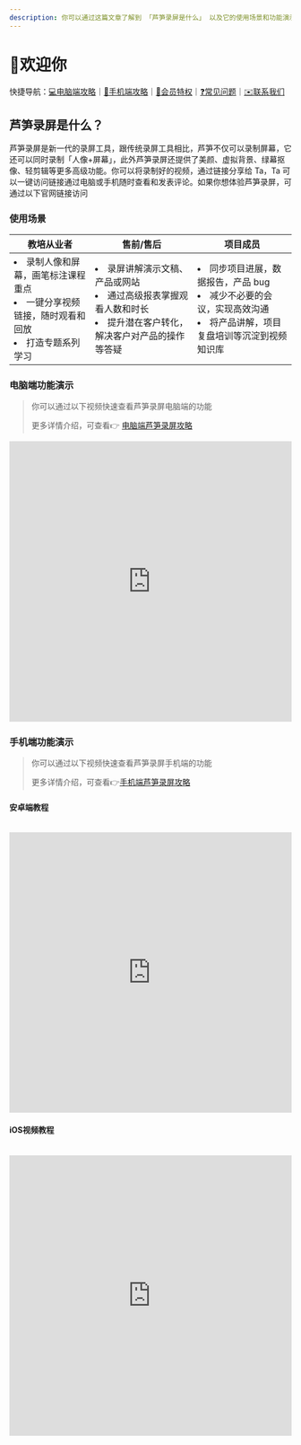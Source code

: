 ```yaml
---
description: 你可以通过这篇文章了解到 「芦笋录屏是什么」 以及它的使用场景和功能演示
---
```


# 👏欢迎你

快捷导航：[💻电脑端攻略](basic/pc.md)｜[📱手机端攻略](basic/phone.md)｜[🌟会员特权](basic/vip.md)｜[❓常见问题](faq.md)｜[✉️联系我们](contact.md)

## 芦笋录屏是什么？

芦笋录屏是新一代的录屏工具，跟传统录屏工具相比，芦笋不仅可以录制屏幕，它还可以同时录制「人像+屏幕」，此外芦笋录屏还提供了美颜、虚拟背景、绿幕抠像、轻剪辑等更多高级功能。你可以将录制好的视频，通过链接分享给 Ta，Ta 可以一键访问链接通过电脑或手机随时查看和发表评论。如果你想体验芦笋录屏，可通过以下官网链接访问

<Link title="芦笋录屏官网——新一代极简视频录制工具" logo="https://lusun.com/logo.png" url="https://lusun.com"></Link>

### 使用场景

| 教培从业者                                                                                                  | 售前/售后                                                                                                                         | 项目成员                                                                                                                            |
| ----------------------------------------------------------------------------------------------------------- | --------------------------------------------------------------------------------------------------------------------------------- | ----------------------------------------------------------------------------------------------------------------------------------- |
| <li>录制人像和屏幕，画笔标注课程重点</li><li>一键分享视频链接，随时观看和回放</li><li>打造专题系列学习</li> | <li>录屏讲解演示文稿、产品或网站</li><li>通过高级报表掌握观看人数和时长</li><li>提升潜在客户转化，解决客户对产品的操作等答疑</li> | <li>同步项目进展，数据报告，产品 bug</li><li>减少不必要的会议，实现高效沟通</li><li>将产品讲解，项目复盘培训等沉淀到视频知识库</li> |

### 电脑端功能演示

> 你可以通过以下视频快速查看芦笋录屏电脑端的功能
>
> 更多详情介绍，可查看👉 [电脑端芦笋录屏攻略](basic/pc.md)

<iframe src="https://lusun.com/embed/?id=nrLsJuK8lZJ" width="100%" height="500px" scrolling="no" border="0" frameborder="no" framespacing="0" allowfullscreen="true"></iframe>

### 手机端功能演示

> 你可以通过以下视频快速查看芦笋录屏手机端的功能
>
> 更多详情介绍，可查看👉[手机端芦笋录屏攻略](basic/phone.md)

#### 安卓端教程

<br>

<iframe src="https://lusun.com/embed/?id=KnLIirUaw9b" width="100%" height="500px" scrolling="no" border="0" frameborder="no" framespacing="0" allowfullscreen="true"></iframe>

<br>

#### iOS视频教程

<br>

<iframe src="https://lusun.com/embed/?id=UDBTH8prKgU" width="100%" height="500px" scrolling="no" border="0" frameborder="no" framespacing="0" allowfullscreen="true"></iframe>
